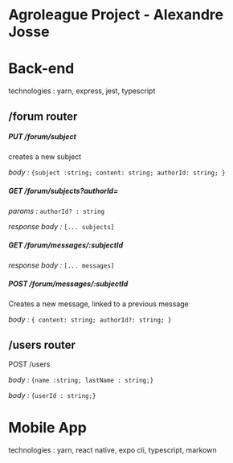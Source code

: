 
# Agroleague Project - Alexandre Josse


# Back-end
technologies : yarn, express, jest, typescript
## /forum router

##### PUT /forum/subject
creates a new subject

*body :* 
`{subject :string;
content: string;
authorId: string;
}
`
##### GET /forum/subjects?authorId=
*params :*
`authorId? : string`

*response body :*
`[... subjects]
`
##### GET /forum/messages/:subjectId

*response body :*
`[... messages]
`
##### POST /forum/messages/:subjectId
Creates a new message, linked to a previous message

*body :*
`{
    content: string;
    authorId?: string;
}`
## /users router
POST /users

*body :*
`{name :string;
lastName : string;}`

*body :*
`{userId : string;}`



# Mobile App
technologies : yarn, react native, expo cli, typescript, markown


